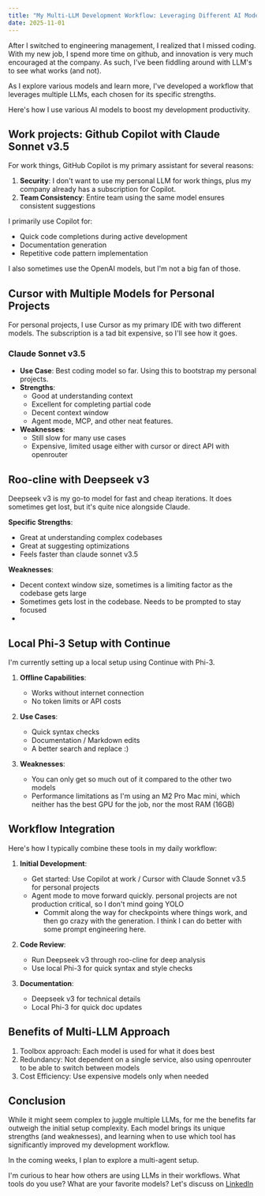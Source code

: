 ```yaml
---
title: "My Multi-LLM Development Workflow: Leveraging Different AI Models"
date: 2025-11-01
---
```


After I switched to engineering management, I realized that I missed coding. With my new job, I spend more time on github, and innovation is very much encouraged at the company. As such, I've been fiddling around with LLM's to see what works (and not). 

As I explore various models and learn more, I've developed a workflow that leverages multiple LLMs, each chosen for its specific strengths. 

Here's how I use various AI models to boost my development productivity.

## Work projects: Github Copilot with Claude Sonnet v3.5

For work things, GitHub Copilot is my primary assistant for several reasons:

1. **Security**: I don't want to use my personal LLM for work things, plus my company already has a subscription for Copilot.
2. **Team Consistency**: Entire team using the same model ensures consistent suggestions

I primarily use Copilot for:
- Quick code completions during active development
- Documentation generation
- Repetitive code pattern implementation

I also sometimes use the OpenAI models, but I'm not a big fan of those.

## Cursor with Multiple Models for Personal Projects

For personal projects, I use Cursor as my primary IDE with two different models. The subscription is a tad bit expensive, so I'll see how it goes.

### Claude Sonnet v3.5
- **Use Case**: Best coding model so far. Using this to bootstrap my personal projects.
- **Strengths**: 
  - Good at understanding context
  - Excellent for completing partial code
  - Decent context window
  - Agent mode, MCP, and other neat features. 
- **Weaknesses**:
  - Still slow for many use cases
  - Expensive, limited usage either with cursor or direct API with openrouter

## Roo-cline with Deepseek v3

Deepseek v3 is my go-to model for fast and cheap iterations. It does sometimes get lost, but it's quite nice alongside Claude. 

**Specific Strengths**:
   - Great at understanding complex codebases
   - Great at suggesting optimizations
   - Feels faster than claude sonnet v3.5 

**Weaknesses**:
   - Decent context window size, sometimes is a limiting factor as the codebase gets large
   - Sometimes gets lost in the codebase. Needs to be prompted to stay focused
   - 

## Local Phi-3 Setup with Continue

I'm currently setting up a local setup using Continue with Phi-3. 

1. **Offline Capabilities**:
   - Works without internet connection
   - No token limits or API costs

2. **Use Cases**:
   - Quick syntax checks
   - Documentation / Markdown edits
   - A better search and replace :) 

3. **Weaknesses**:
   - You can only get so much out of it compared to the other two models
   - Performance limitations as I'm using an M2 Pro Mac mini, which neither has the best GPU for the job, nor the most RAM (16GB)

## Workflow Integration

Here's how I typically combine these tools in my daily workflow:

1. **Initial Development**:
   - Get started: Use Copilot at work / Cursor with Claude Sonnet v3.5 for personal projects
   - Agent mode to move forward quickly. personal projects are not production critical, so I don't mind going YOLO
      - Commit along the way for checkpoints where things work, and then go crazy with the generation. I think I can do better with some prompt engineering here.

2. **Code Review**:
   - Run Deepseek v3 through roo-cline for deep analysis
   - Use local Phi-3 for quick syntax and style checks

3. **Documentation**:
   - Deepseek v3 for technical details
   - Local Phi-3 for quick doc updates

## Benefits of Multi-LLM Approach

1. Toolbox approach: Each model is used for what it does best
2. Redundancy: Not dependent on a single service, also using openrouter to be able to switch between models
3. Cost Efficiency: Use expensive models only when needed

## Conclusion

While it might seem complex to juggle multiple LLMs, for me the benefits far outweigh the initial setup complexity. Each model brings its unique strengths (and weaknesses), and learning when to use which tool has significantly improved my development workflow. 

In the coming weeks, I plan to explore a multi-agent setup.

I'm curious to hear how others are using LLMs in their workflows. What tools do you use? What are your favorite models? Let's discuss on [LinkedIn](https://www.linkedin.com/in/aditya-konarde/)